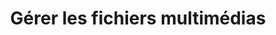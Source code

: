 ---
title: Gérer les fichiers multimédias
type: docs
weight: 30
url: /python-net/manage-media-files
---